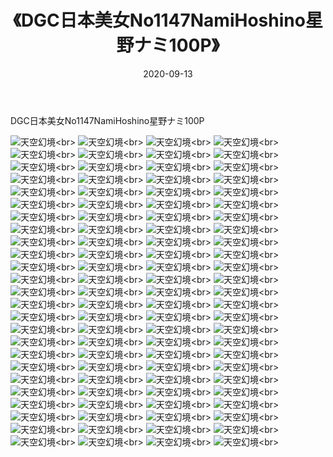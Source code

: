 ﻿---
layout: post
title: 《DGC日本美女No1147NamiHoshino星野ナミ100P》
date: 2020-09-13
img: http://photo.orgx.cf/性感/2020/DGC日本美女No1147NamiHoshino星野ナミ100P/000.jpg
tags: [美女,性感,泳衣]
---

DGC日本美女No1147NamiHoshino星野ナミ100P



![天空幻境](http://photo.orgx.cf/性感/2020/DGC日本美女No1147NamiHoshino星野ナミ100P/001.jpg''天空幻境'')<br>
![天空幻境](http://photo.orgx.cf/性感/2020/DGC日本美女No1147NamiHoshino星野ナミ100P/002.jpg''天空幻境'')<br>
![天空幻境](http://photo.orgx.cf/性感/2020/DGC日本美女No1147NamiHoshino星野ナミ100P/003.jpg''天空幻境'')<br>
![天空幻境](http://photo.orgx.cf/性感/2020/DGC日本美女No1147NamiHoshino星野ナミ100P/004.jpg''天空幻境'')<br>
![天空幻境](http://photo.orgx.cf/性感/2020/DGC日本美女No1147NamiHoshino星野ナミ100P/005.jpg''天空幻境'')<br>
![天空幻境](http://photo.orgx.cf/性感/2020/DGC日本美女No1147NamiHoshino星野ナミ100P/006.jpg''天空幻境'')<br>
![天空幻境](http://photo.orgx.cf/性感/2020/DGC日本美女No1147NamiHoshino星野ナミ100P/007.jpg''天空幻境'')<br>
![天空幻境](http://photo.orgx.cf/性感/2020/DGC日本美女No1147NamiHoshino星野ナミ100P/008.jpg''天空幻境'')<br>
![天空幻境](http://photo.orgx.cf/性感/2020/DGC日本美女No1147NamiHoshino星野ナミ100P/009.jpg''天空幻境'')<br>
![天空幻境](http://photo.orgx.cf/性感/2020/DGC日本美女No1147NamiHoshino星野ナミ100P/010.jpg''天空幻境'')<br>
![天空幻境](http://photo.orgx.cf/性感/2020/DGC日本美女No1147NamiHoshino星野ナミ100P/011.jpg''天空幻境'')<br>
![天空幻境](http://photo.orgx.cf/性感/2020/DGC日本美女No1147NamiHoshino星野ナミ100P/012.jpg''天空幻境'')<br>
![天空幻境](http://photo.orgx.cf/性感/2020/DGC日本美女No1147NamiHoshino星野ナミ100P/013.jpg''天空幻境'')<br>
![天空幻境](http://photo.orgx.cf/性感/2020/DGC日本美女No1147NamiHoshino星野ナミ100P/014.jpg''天空幻境'')<br>
![天空幻境](http://photo.orgx.cf/性感/2020/DGC日本美女No1147NamiHoshino星野ナミ100P/015.jpg''天空幻境'')<br>
![天空幻境](http://photo.orgx.cf/性感/2020/DGC日本美女No1147NamiHoshino星野ナミ100P/016.jpg''天空幻境'')<br>
![天空幻境](http://photo.orgx.cf/性感/2020/DGC日本美女No1147NamiHoshino星野ナミ100P/017.jpg''天空幻境'')<br>
![天空幻境](http://photo.orgx.cf/性感/2020/DGC日本美女No1147NamiHoshino星野ナミ100P/018.jpg''天空幻境'')<br>
![天空幻境](http://photo.orgx.cf/性感/2020/DGC日本美女No1147NamiHoshino星野ナミ100P/019.jpg''天空幻境'')<br>
![天空幻境](http://photo.orgx.cf/性感/2020/DGC日本美女No1147NamiHoshino星野ナミ100P/020.jpg''天空幻境'')<br>
![天空幻境](http://photo.orgx.cf/性感/2020/DGC日本美女No1147NamiHoshino星野ナミ100P/021.jpg''天空幻境'')<br>
![天空幻境](http://photo.orgx.cf/性感/2020/DGC日本美女No1147NamiHoshino星野ナミ100P/022.jpg''天空幻境'')<br>
![天空幻境](http://photo.orgx.cf/性感/2020/DGC日本美女No1147NamiHoshino星野ナミ100P/023.jpg''天空幻境'')<br>
![天空幻境](http://photo.orgx.cf/性感/2020/DGC日本美女No1147NamiHoshino星野ナミ100P/024.jpg''天空幻境'')<br>
![天空幻境](http://photo.orgx.cf/性感/2020/DGC日本美女No1147NamiHoshino星野ナミ100P/025.jpg''天空幻境'')<br>
![天空幻境](http://photo.orgx.cf/性感/2020/DGC日本美女No1147NamiHoshino星野ナミ100P/026.jpg''天空幻境'')<br>
![天空幻境](http://photo.orgx.cf/性感/2020/DGC日本美女No1147NamiHoshino星野ナミ100P/027.jpg''天空幻境'')<br>
![天空幻境](http://photo.orgx.cf/性感/2020/DGC日本美女No1147NamiHoshino星野ナミ100P/028.jpg''天空幻境'')<br>
![天空幻境](http://photo.orgx.cf/性感/2020/DGC日本美女No1147NamiHoshino星野ナミ100P/029.jpg''天空幻境'')<br>
![天空幻境](http://photo.orgx.cf/性感/2020/DGC日本美女No1147NamiHoshino星野ナミ100P/030.jpg''天空幻境'')<br>
![天空幻境](http://photo.orgx.cf/性感/2020/DGC日本美女No1147NamiHoshino星野ナミ100P/031.jpg''天空幻境'')<br>
![天空幻境](http://photo.orgx.cf/性感/2020/DGC日本美女No1147NamiHoshino星野ナミ100P/032.jpg''天空幻境'')<br>
![天空幻境](http://photo.orgx.cf/性感/2020/DGC日本美女No1147NamiHoshino星野ナミ100P/033.jpg''天空幻境'')<br>
![天空幻境](http://photo.orgx.cf/性感/2020/DGC日本美女No1147NamiHoshino星野ナミ100P/034.jpg''天空幻境'')<br>
![天空幻境](http://photo.orgx.cf/性感/2020/DGC日本美女No1147NamiHoshino星野ナミ100P/035.jpg''天空幻境'')<br>
![天空幻境](http://photo.orgx.cf/性感/2020/DGC日本美女No1147NamiHoshino星野ナミ100P/036.jpg''天空幻境'')<br>
![天空幻境](http://photo.orgx.cf/性感/2020/DGC日本美女No1147NamiHoshino星野ナミ100P/037.jpg''天空幻境'')<br>
![天空幻境](http://photo.orgx.cf/性感/2020/DGC日本美女No1147NamiHoshino星野ナミ100P/038.jpg''天空幻境'')<br>
![天空幻境](http://photo.orgx.cf/性感/2020/DGC日本美女No1147NamiHoshino星野ナミ100P/039.jpg''天空幻境'')<br>
![天空幻境](http://photo.orgx.cf/性感/2020/DGC日本美女No1147NamiHoshino星野ナミ100P/040.jpg''天空幻境'')<br>
![天空幻境](http://photo.orgx.cf/性感/2020/DGC日本美女No1147NamiHoshino星野ナミ100P/041.jpg''天空幻境'')<br>
![天空幻境](http://photo.orgx.cf/性感/2020/DGC日本美女No1147NamiHoshino星野ナミ100P/042.jpg''天空幻境'')<br>
![天空幻境](http://photo.orgx.cf/性感/2020/DGC日本美女No1147NamiHoshino星野ナミ100P/043.jpg''天空幻境'')<br>
![天空幻境](http://photo.orgx.cf/性感/2020/DGC日本美女No1147NamiHoshino星野ナミ100P/044.jpg''天空幻境'')<br>
![天空幻境](http://photo.orgx.cf/性感/2020/DGC日本美女No1147NamiHoshino星野ナミ100P/045.jpg''天空幻境'')<br>
![天空幻境](http://photo.orgx.cf/性感/2020/DGC日本美女No1147NamiHoshino星野ナミ100P/046.jpg''天空幻境'')<br>
![天空幻境](http://photo.orgx.cf/性感/2020/DGC日本美女No1147NamiHoshino星野ナミ100P/047.jpg''天空幻境'')<br>
![天空幻境](http://photo.orgx.cf/性感/2020/DGC日本美女No1147NamiHoshino星野ナミ100P/048.jpg''天空幻境'')<br>
![天空幻境](http://photo.orgx.cf/性感/2020/DGC日本美女No1147NamiHoshino星野ナミ100P/049.jpg''天空幻境'')<br>
![天空幻境](http://photo.orgx.cf/性感/2020/DGC日本美女No1147NamiHoshino星野ナミ100P/050.jpg''天空幻境'')<br>
![天空幻境](http://photo.orgx.cf/性感/2020/DGC日本美女No1147NamiHoshino星野ナミ100P/051.jpg''天空幻境'')<br>
![天空幻境](http://photo.orgx.cf/性感/2020/DGC日本美女No1147NamiHoshino星野ナミ100P/052.jpg''天空幻境'')<br>
![天空幻境](http://photo.orgx.cf/性感/2020/DGC日本美女No1147NamiHoshino星野ナミ100P/053.jpg''天空幻境'')<br>
![天空幻境](http://photo.orgx.cf/性感/2020/DGC日本美女No1147NamiHoshino星野ナミ100P/054.jpg''天空幻境'')<br>
![天空幻境](http://photo.orgx.cf/性感/2020/DGC日本美女No1147NamiHoshino星野ナミ100P/055.jpg''天空幻境'')<br>
![天空幻境](http://photo.orgx.cf/性感/2020/DGC日本美女No1147NamiHoshino星野ナミ100P/056.jpg''天空幻境'')<br>
![天空幻境](http://photo.orgx.cf/性感/2020/DGC日本美女No1147NamiHoshino星野ナミ100P/057.jpg''天空幻境'')<br>
![天空幻境](http://photo.orgx.cf/性感/2020/DGC日本美女No1147NamiHoshino星野ナミ100P/058.jpg''天空幻境'')<br>
![天空幻境](http://photo.orgx.cf/性感/2020/DGC日本美女No1147NamiHoshino星野ナミ100P/059.jpg''天空幻境'')<br>
![天空幻境](http://photo.orgx.cf/性感/2020/DGC日本美女No1147NamiHoshino星野ナミ100P/060.jpg''天空幻境'')<br>
![天空幻境](http://photo.orgx.cf/性感/2020/DGC日本美女No1147NamiHoshino星野ナミ100P/061.jpg''天空幻境'')<br>
![天空幻境](http://photo.orgx.cf/性感/2020/DGC日本美女No1147NamiHoshino星野ナミ100P/062.jpg''天空幻境'')<br>
![天空幻境](http://photo.orgx.cf/性感/2020/DGC日本美女No1147NamiHoshino星野ナミ100P/063.jpg''天空幻境'')<br>
![天空幻境](http://photo.orgx.cf/性感/2020/DGC日本美女No1147NamiHoshino星野ナミ100P/064.jpg''天空幻境'')<br>
![天空幻境](http://photo.orgx.cf/性感/2020/DGC日本美女No1147NamiHoshino星野ナミ100P/065.jpg''天空幻境'')<br>
![天空幻境](http://photo.orgx.cf/性感/2020/DGC日本美女No1147NamiHoshino星野ナミ100P/066.jpg''天空幻境'')<br>
![天空幻境](http://photo.orgx.cf/性感/2020/DGC日本美女No1147NamiHoshino星野ナミ100P/067.jpg''天空幻境'')<br>
![天空幻境](http://photo.orgx.cf/性感/2020/DGC日本美女No1147NamiHoshino星野ナミ100P/068.jpg''天空幻境'')<br>
![天空幻境](http://photo.orgx.cf/性感/2020/DGC日本美女No1147NamiHoshino星野ナミ100P/069.jpg''天空幻境'')<br>
![天空幻境](http://photo.orgx.cf/性感/2020/DGC日本美女No1147NamiHoshino星野ナミ100P/070.jpg''天空幻境'')<br>
![天空幻境](http://photo.orgx.cf/性感/2020/DGC日本美女No1147NamiHoshino星野ナミ100P/071.jpg''天空幻境'')<br>
![天空幻境](http://photo.orgx.cf/性感/2020/DGC日本美女No1147NamiHoshino星野ナミ100P/072.jpg''天空幻境'')<br>
![天空幻境](http://photo.orgx.cf/性感/2020/DGC日本美女No1147NamiHoshino星野ナミ100P/073.jpg''天空幻境'')<br>
![天空幻境](http://photo.orgx.cf/性感/2020/DGC日本美女No1147NamiHoshino星野ナミ100P/074.jpg''天空幻境'')<br>
![天空幻境](http://photo.orgx.cf/性感/2020/DGC日本美女No1147NamiHoshino星野ナミ100P/075.jpg''天空幻境'')<br>
![天空幻境](http://photo.orgx.cf/性感/2020/DGC日本美女No1147NamiHoshino星野ナミ100P/076.jpg''天空幻境'')<br>
![天空幻境](http://photo.orgx.cf/性感/2020/DGC日本美女No1147NamiHoshino星野ナミ100P/077.jpg''天空幻境'')<br>
![天空幻境](http://photo.orgx.cf/性感/2020/DGC日本美女No1147NamiHoshino星野ナミ100P/078.jpg''天空幻境'')<br>
![天空幻境](http://photo.orgx.cf/性感/2020/DGC日本美女No1147NamiHoshino星野ナミ100P/079.jpg''天空幻境'')<br>
![天空幻境](http://photo.orgx.cf/性感/2020/DGC日本美女No1147NamiHoshino星野ナミ100P/080.jpg''天空幻境'')<br>
![天空幻境](http://photo.orgx.cf/性感/2020/DGC日本美女No1147NamiHoshino星野ナミ100P/081.jpg''天空幻境'')<br>
![天空幻境](http://photo.orgx.cf/性感/2020/DGC日本美女No1147NamiHoshino星野ナミ100P/082.jpg''天空幻境'')<br>
![天空幻境](http://photo.orgx.cf/性感/2020/DGC日本美女No1147NamiHoshino星野ナミ100P/083.jpg''天空幻境'')<br>
![天空幻境](http://photo.orgx.cf/性感/2020/DGC日本美女No1147NamiHoshino星野ナミ100P/084.jpg''天空幻境'')<br>
![天空幻境](http://photo.orgx.cf/性感/2020/DGC日本美女No1147NamiHoshino星野ナミ100P/085.jpg''天空幻境'')<br>
![天空幻境](http://photo.orgx.cf/性感/2020/DGC日本美女No1147NamiHoshino星野ナミ100P/086.jpg''天空幻境'')<br>
![天空幻境](http://photo.orgx.cf/性感/2020/DGC日本美女No1147NamiHoshino星野ナミ100P/087.jpg''天空幻境'')<br>
![天空幻境](http://photo.orgx.cf/性感/2020/DGC日本美女No1147NamiHoshino星野ナミ100P/088.jpg''天空幻境'')<br>
![天空幻境](http://photo.orgx.cf/性感/2020/DGC日本美女No1147NamiHoshino星野ナミ100P/089.jpg''天空幻境'')<br>
![天空幻境](http://photo.orgx.cf/性感/2020/DGC日本美女No1147NamiHoshino星野ナミ100P/090.jpg''天空幻境'')<br>
![天空幻境](http://photo.orgx.cf/性感/2020/DGC日本美女No1147NamiHoshino星野ナミ100P/091.jpg''天空幻境'')<br>
![天空幻境](http://photo.orgx.cf/性感/2020/DGC日本美女No1147NamiHoshino星野ナミ100P/092.jpg''天空幻境'')<br>
![天空幻境](http://photo.orgx.cf/性感/2020/DGC日本美女No1147NamiHoshino星野ナミ100P/093.jpg''天空幻境'')<br>
![天空幻境](http://photo.orgx.cf/性感/2020/DGC日本美女No1147NamiHoshino星野ナミ100P/094.jpg''天空幻境'')<br>
![天空幻境](http://photo.orgx.cf/性感/2020/DGC日本美女No1147NamiHoshino星野ナミ100P/095.jpg''天空幻境'')<br>
![天空幻境](http://photo.orgx.cf/性感/2020/DGC日本美女No1147NamiHoshino星野ナミ100P/096.jpg''天空幻境'')<br>
![天空幻境](http://photo.orgx.cf/性感/2020/DGC日本美女No1147NamiHoshino星野ナミ100P/097.jpg''天空幻境'')<br>
![天空幻境](http://photo.orgx.cf/性感/2020/DGC日本美女No1147NamiHoshino星野ナミ100P/098.jpg''天空幻境'')<br>
![天空幻境](http://photo.orgx.cf/性感/2020/DGC日本美女No1147NamiHoshino星野ナミ100P/099.jpg''天空幻境'')<br>
![天空幻境](http://photo.orgx.cf/性感/2020/DGC日本美女No1147NamiHoshino星野ナミ100P/100.jpg''天空幻境'')<br>